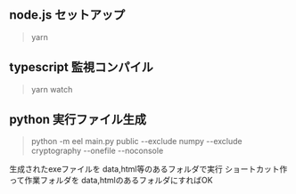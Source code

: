 
## node.js セットアップ

> yarn

## typescript 監視コンパイル
> yarn watch

## python 実行ファイル生成
> python -m eel main.py public --exclude numpy --exclude cryptography --onefile --noconsole

生成されたexeファイルを data,html等のあるフォルダで実行
ショートカット作って作業フォルダを data,htmlのあるフォルダにすればOK